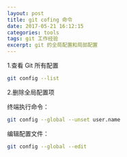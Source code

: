 ```yaml
---
layout: post
title: git cofing 命令
date: 2017-05-21 16:12:15
categories: tools
tags: git 工作经验
excerpt: git 的全局配置和局部配置
---
```


1.查看 Git 所有配置

```sh
git config --list
```

2.删除全局配置项

终端执行命令：

```sh
git config --global --unset user.name
```

编辑配置文件：

```sh 
git config --global --edit
```